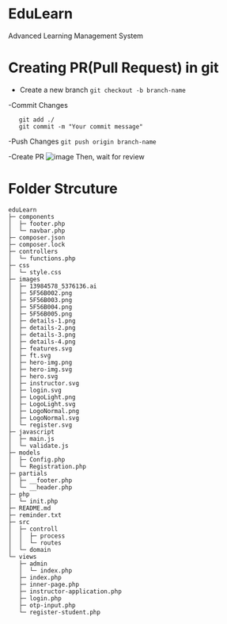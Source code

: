 # EduLearn
Advanced Learning Management System

# Creating PR(Pull Request) in git

- Create a new branch
   ``git checkout -b branch-name``

-Commit Changes
```
   git add ./
   git commit -m "Your commit message"
```

-Push Changes
   ``git push origin branch-name``

-Create PR
   ![image](https://github.com/jjd214/eduLearn/assets/53577436/856ade97-7c96-4ba0-9902-66357b9333b7)
   Then, wait for review

# Folder Strcuture
```
eduLearn
├─ components
│  ├─ footer.php
│  └─ navbar.php
├─ composer.json
├─ composer.lock
├─ controllers
│  └─ functions.php
├─ css
│  └─ style.css
├─ images
│  ├─ 13984578_5376136.ai
│  ├─ 5F56B002.png
│  ├─ 5F56B003.png
│  ├─ 5F56B004.png
│  ├─ 5F56B005.png
│  ├─ details-1.png
│  ├─ details-2.png
│  ├─ details-3.png
│  ├─ details-4.png
│  ├─ features.svg
│  ├─ ft.svg
│  ├─ hero-img.png
│  ├─ hero-img.svg
│  ├─ hero.svg
│  ├─ instructor.svg
│  ├─ login.svg
│  ├─ LogoLight.png
│  ├─ LogoLight.svg
│  ├─ LogoNormal.png
│  ├─ LogoNormal.svg
│  └─ register.svg
├─ javascript
│  ├─ main.js
│  └─ validate.js
├─ models
│  ├─ Config.php
│  └─ Registration.php
├─ partials
│  ├─ __footer.php
│  └─ __header.php
├─ php
│  └─ init.php
├─ README.md
├─ reminder.txt
├─ src
│  ├─ controll
│  │  ├─ process
│  │  └─ routes
│  └─ domain
└─ views
   ├─ admin
   │  └─ index.php
   ├─ index.php
   ├─ inner-page.php
   ├─ instructor-application.php
   ├─ login.php
   ├─ otp-input.php
   └─ register-student.php
```
